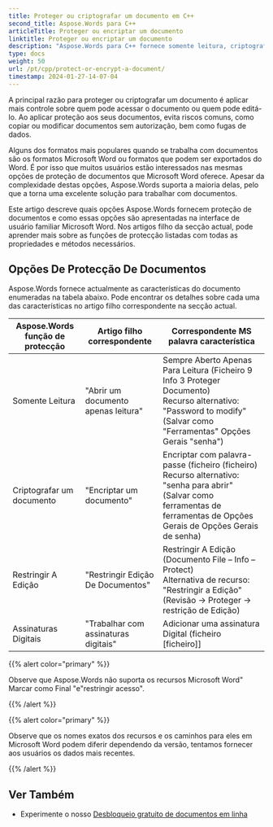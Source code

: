 ```yaml
---
title: Proteger ou criptografar um documento em C++
second_title: Aspose.Words para C++
articleTitle: Proteger ou encriptar um documento
linktitle: Proteger ou encriptar um documento
description: "Aspose.Words para C++ fornece somente leitura, criptografa um documento, restringe a edição e Assinaturas Digitais para proteção de documentos. Aspose.Words suporta a maioria das opções de proteção de palavras."
type: docs
weight: 50
url: /pt/cpp/protect-or-encrypt-a-document/
timestamp: 2024-01-27-14-07-04
---
```


A principal razão para proteger ou criptografar um documento é aplicar mais controle sobre quem pode acessar o documento ou quem pode editá-lo. Ao aplicar proteção aos seus documentos, evita riscos comuns, como copiar ou modificar documentos sem autorização, bem como fugas de dados.

Alguns dos formatos mais populares quando se trabalha com documentos são os formatos Microsoft Word ou formatos que podem ser exportados do Word. É por isso que muitos usuários estão interessados nas mesmas opções de proteção de documentos que Microsoft Word oferece. Apesar da complexidade destas opções, Aspose.Words suporta a maioria delas, pelo que a torna uma excelente solução para trabalhar com documentos.

Este artigo descreve quais opções Aspose.Words fornecem proteção de documentos e como essas opções são apresentadas na interface de usuário familiar Microsoft Word. Nos artigos filho da secção actual, pode aprender mais sobre as funções de protecção listadas com todas as propriedades e métodos necessários.

## Opções De Protecção De Documentos

Aspose.Words fornece actualmente as características do documento enumeradas na tabela abaixo. Pode encontrar os detalhes sobre cada uma das características no artigo filho correspondente na secção actual.

| Aspose.Words função de protecção | Artigo filho correspondente | Correspondente MS palavra característica |
| ------------------------------- | ------------------------------ | ------------------------------------------------------------ |
| Somente Leitura | "Abrir um documento apenas leitura" | Sempre Aberto Apenas Para Leitura (Ficheiro 9 Info 3 Proteger Documento)<br />Recurso alternativo: "Password to modify" (Salvar como "Ferramentas" Opções Gerais "senha") |
| Criptografar um documento | "Encriptar um documento" | Encriptar com palavra-passe (ficheiro (ficheiro)<br />Recurso alternativo: "senha para abrir" (Salvar como ferramentas de ferramentas de Opções Gerais de Opções Gerais de senha) |
| Restringir A Edição | "Restringir Edição De Documentos" | Restringir A Edição (Documento File – Info – Protect)<br />Alternativa de recurso: "Restringir a Edição" (Revisão → Proteger → restrição de Edição) |
| Assinaturas Digitais | "Trabalhar com assinaturas digitais" | Adicionar uma assinatura Digital (ficheiro [ficheiro]] |

{{% alert color="primary" %}}

Observe que Aspose.Words não suporta os recursos Microsoft Word" Marcar como Final "e"restringir acesso".

{{% /alert %}}

{{% alert color="primary" %}}

Observe que os nomes exatos dos recursos e os caminhos para eles em Microsoft Word podem diferir dependendo da versão, tentamos fornecer aos usuários os dados mais recentes.

{{% /alert %}}

## Ver Também

* Experimente o nosso [Desbloqueio gratuito de documentos em linha](https://products.aspose.app/words/unlock)
